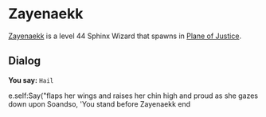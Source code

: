 # Zayenaekk



[Zayenaekk](/npc/201281) is a level 44 Sphinx Wizard that spawns in [Plane of Justice](/zone/201).








## Dialog

**You say:** `Hail`



e.self:Say("flaps her wings and raises her chin high and proud as she gazes down upon Soandso, 'You stand before Zayenaekk 
end
